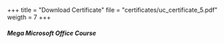 +++
title = "Download Certificate"
file = "certificates/uc_certificate_5.pdf"
weigth = 7
+++
##### Mega Microsoft Office Course